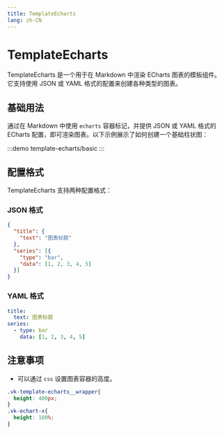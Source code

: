 ```yaml
---
title: TemplateEcharts
lang: zh-CN
---
```


# TemplateEcharts

TemplateEcharts 是一个用于在 Markdown 中渲染 ECharts 图表的模板组件。它支持使用 JSON 或 YAML 格式的配置来创建各种类型的图表。

## 基础用法

通过在 Markdown 中使用 `echarts` 容器标记，并提供 JSON 或 YAML 格式的 ECharts 配置，即可渲染图表。以下示例展示了如何创建一个基础柱状图：

:::demo
template-echarts/basic
:::

## 配置格式

TemplateEcharts 支持两种配置格式：

### JSON 格式

```json
{
  "title": {
    "text": "图表标题"
  },
  "series": [{
    "type": "bar",
    "data": [1, 2, 3, 4, 5]
  }]
}
```

### YAML 格式

```yaml
title:
  text: 图表标题
series:
  - type: bar
    data: [1, 2, 3, 4, 5]
```

## 注意事项

+ 可以通过 `css` 设置图表容器的高度。

```css
.vk-template-echarts__wrapper{
  height: 400px;
}
.vk-echart-x{
  height: 100%;
}
```
